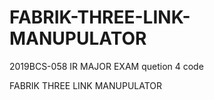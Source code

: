 # FABRIK-THREE-LINK-MANUPULATOR

2019BCS-058 IR MAJOR EXAM quetion 4 code 

FABRIK THREE LINK MANUPULATOR
